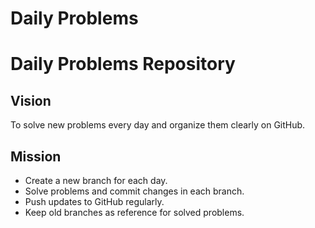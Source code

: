 # Daily Problems
# Daily Problems Repository

## Vision
To solve new problems every day and organize them clearly on GitHub.

## Mission
- Create a new branch for each day.
- Solve problems and commit changes in each branch.
- Push updates to GitHub regularly.
- Keep old branches as reference for solved problems.
